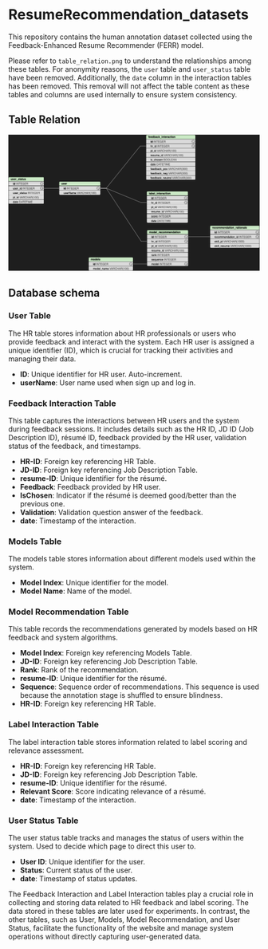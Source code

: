 # ResumeRecommendation_datasets
This repository contains the human annotation dataset collected using the Feedback-Enhanced Resume Recommender (FERR) model.

Please refer to `table_relation.png` to understand the relationships among these tables. For anonymity reasons, the `user` table and `user_status` table have been removed. Additionally, the `date` column in the interaction tables has been removed. This removal will not affect the table content as these tables and columns are used internally to ensure system consistency.

## Table Relation
![Table Relationships](table_relation.png)

## Database schema
### User Table

The HR table stores information about HR professionals or users who provide feedback and interact with the system. Each HR user is assigned a unique identifier (ID), which is crucial for tracking their activities and managing their data.

- **ID**: Unique identifier for HR user. Auto-increment.
- **userName**: User name used when sign up and log in.

### Feedback Interaction Table

This table captures the interactions between HR users and the system during feedback sessions. It includes details such as the HR ID, JD ID (Job Description ID), résumé ID, feedback provided by the HR user, validation status of the feedback, and timestamps.

- **HR-ID**: Foreign key referencing HR Table.
- **JD-ID**: Foreign key referencing Job Description Table.
- **resume-ID**: Unique identifier for the résumé.
- **Feedback**: Feedback provided by HR user.
- **IsChosen**: Indicator if the résumé is deemed good/better than the previous one.
- **Validation**: Validation question answer of the feedback.
- **date**: Timestamp of the interaction.

### Models Table

The models table stores information about different models used within the system.

- **Model Index**: Unique identifier for the model.
- **Model Name**: Name of the model.

### Model Recommendation Table

This table records the recommendations generated by models based on HR feedback and system algorithms.

- **Model Index**: Foreign key referencing Models Table.
- **JD-ID**: Foreign key referencing Job Description Table.
- **Rank**: Rank of the recommendation.
- **resume-ID**: Unique identifier for the résumé.
- **Sequence**: Sequence order of recommendations. This sequence is used because the annotation stage is shuffled to ensure blindness.
- **HR-ID**: Foreign key referencing HR Table.

### Label Interaction Table

The label interaction table stores information related to label scoring and relevance assessment.

- **HR-ID**: Foreign key referencing HR Table.
- **JD-ID**: Foreign key referencing Job Description Table.
- **resume-ID**: Unique identifier for the résumé.
- **Relevant Score**: Score indicating relevance of a résumé.
- **date**: Timestamp of the interaction.

### User Status Table

The user status table tracks and manages the status of users within the system. Used to decide which page to direct this user to.

- **User ID**: Unique identifier for the user.
- **Status**: Current status of the user.
- **date**: Timestamp of status updates.

The Feedback Interaction and Label Interaction tables play a crucial role in collecting and storing data related to HR feedback and label scoring. The data stored in these tables are later used for experiments. In contrast, the other tables, such as User, Models, Model Recommendation, and User Status, facilitate the functionality of the website and manage system operations without directly capturing user-generated data.
